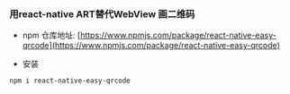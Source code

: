### 用react-native ART替代WebView 画二维码

- npm 仓库地址: [https://www.npmjs.com/package/react-native-easy-qrcode](https://www.npmjs.com/package/react-native-easy-qrcode)

- 安装

```
npm i react-native-easy-qrcode

```
